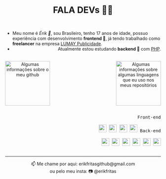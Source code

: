 <!--
**erikfritas/erikfritas** is a ✨ _special_ ✨ repository because its `README.md` (this file) appears on your GitHub profile.

Here are some ideas to get you started:

- 🔭 I’m currently working on ...
- 🌱 I’m currently learning ...
- 👯 I’m looking to collaborate on ...
- 🤔 I’m looking for help with ...
- 💬 Ask me about ...
- 📫 How to reach me: ...
- 😄 Pronouns: ...
- ⚡ Fun fact: ...
-->

<header align="center">
  <h1>FALA DEVs 🍟✨</h1>
  
  <br>
  <article>
    <ul>
      <li align="left">Meu nome é <i>Érik 🍟</i>, sou Brasileiro, tenho 17 anos de idade, possuo experiência com desenvolvimento <strong>frontend 🔭</strong>, já tendo trabalhado como <strong>freelancer</strong> na empresa <a href="https://lumaypublicidade.com/">LUMAY Publicidade</a>.</li>
      <li align="right">Atualmente estou estudando <strong>backend 🌱</strong> com <a href="https://www.php.net/">PHP</a>.</li>
    </ul>
  </article>
  <br>
  
  <section align="center">
    <a href="https://lumaypublicidade.com/#contato">
      <img align="left" height="145vw" alt="Algumas informações sobre o meu github" src="https://github-readme-stats.vercel.app/api?username=erikfritas&show_icons=true&theme=ocean_dark&include_all_commits=true&count_private=true"/>
      <img align="right" height="145vw" alt="Algumas informações sobre algumas linguagens que eu uso nos meus repositórios" src="https://github-readme-stats.vercel.app/api/top-langs/?username=erikfritas&layout=compact&langs_count=7&bg_color=5,511,115&text_color=CCF&title_color=FCF"/>
    </a>
  </section>
</header>

<br>
<br>
<br>
<br>
<br>
<br>
<br>

<section align="right">
  <kbd align="right">
    <kbd>Front-end</kbd>
    <br>
    <br>
    <img width="25px" src="https://cdn.jsdelivr.net/gh/devicons/devicon/icons/html5/html5-original.svg" /> 
    <img width="25px" src="https://cdn.jsdelivr.net/gh/devicons/devicon/icons/css3/css3-plain.svg" /> 
    <img width="25px" src="https://cdn.jsdelivr.net/gh/devicons/devicon/icons/sass/sass-original.svg" /> 
    <img width="25px" src="https://cdn.jsdelivr.net/gh/devicons/devicon/icons/javascript/javascript-original.svg" />
  </kbd>
  <kbd align="right">
    <kbd>Back-end</kbd>
    <br>
    <br>
    <img width="25px" src="https://cdn.jsdelivr.net/gh/devicons/devicon/icons/php/php-original.svg" /> 
    <img width="25px" src="https://cdn.jsdelivr.net/gh/devicons/devicon/icons/typescript/typescript-original.svg" /> 
    <img width="25px" src="https://cdn.jsdelivr.net/gh/devicons/devicon/icons/nodejs/nodejs-original.svg" /> 
    <img width="25px" src="https://cdn.jsdelivr.net/gh/devicons/devicon/icons/mysql/mysql-plain.svg" /> 
    <img width="25px" src="https://cdn.jsdelivr.net/gh/devicons/devicon/icons/python/python-original.svg" /> 
    <img width="25px" src="https://cdn.jsdelivr.net/gh/devicons/devicon/icons/ruby/ruby-original.svg" />
  </kbd>
</section>

<br>
<hr>

<footer align="left">
  <p align="center">
    📫 Me chame por aqui: erikfritasgithub@gmail.com <br>
    ou pelo meu insta: 📷 @erikfritas
  </p>
</footer>


